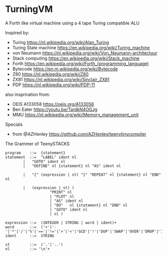 # TurningVM
A Forth like virtual machine using a 4 tape Turing compatible ALU


Inspired by:
- Turing https://nl.wikipedia.org/wiki/Alan_Turing
- Turing State machine https://en.wikipedia.org/wiki/Turing_machine
- von Neumann https://nl.wikipedia.org/wiki/Von_Neumann-architectuur
- Stack computing https://en.wikipedia.org/wiki/Stack_machine
- Forth https://en.wikipedia.org/wiki/Forth_(programming_language)
- Bytecode https://en.m.wikipedia.org/wiki/Bytecode 
- Z80 https://nl.wikipedia.org/wiki/Z80
- ZX81 https://nl.wikipedia.org/wiki/Sinclair_ZX81
- PDP https://nl.wikipedia.org/wiki/PDP-11

also inspriration from:
- OEIS A133058 https://oeis.org/A133058 
- Ben Eater https://youtu.be/TardkN4OGJg
- MMU https://nl.wikipedia.org/wiki/Memory_management_unit

Specials
- from @AZHenley https://github.com/AZHenley/teenytinycompiler 


The Grammer of TeenySTACKS

    program    ::=	{statement}
    statement  ::=  "LABEL" ident nl
            |   "GOTO" ident nl
            |   "DEFINE" nl {statement} nl "AS" ident nl

            |   "{" (expression | st) "}" "REPEAT" nl {statement} nl "END" nl	   
    
            |   (expression | st) ( 
                        "PRINT" nl
                        | "PLOT" nl
                        | "AS" ident nl
                        | "DO"   nl {statement} nl "END" nl
                        | "GOTO" ident nl
                        | nl )

    expression ::=	(INTEGER | STRING | word | ident)+
    word       ::=	('+'|'-'|'*'|'/'|'%'|'=='|'!='|'>'|'<'|'GCD'|'!'|'DUP'|'SWAP'|'OVER'|'DROP'|'INPUT'|'RAWIN')
    ident      ::=	STRING

    st         ::=	('.'|'..')
    nl         ::= '\n'+
